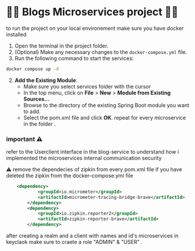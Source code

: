 # 🚀🚀  Blogs Microservices project  🚀🚀

to run the project on your local environement make sure you have docker installed 
1. Open the terminal in the project folder.
2. (Optional) Make any necessary changes to the `docker-compose.yml` file.
3. Run the following command to start the services:

```bash
docker compose up -d
```
2. **Add the Existing Module**:
   - Make sure you select services folder with the cursor
   - In the top menu, click on **File** > **New** > **Module from Existing Sources...**
   - Browse to the directory of the existing Spring Boot module you want to add.
   - Select the pom.xml file  and click **OK**.
repeat for every microservice in the folder .
### important ⚠️
refer to the Userclient interface in the blog-service to understand how i implemented the microservices internal communication security 

⚠️ remove the dependecies of zipkin from every pom.xml file if you have deleted the zipkin from the docker-compose.yml file 
```xml
    <dependency>
			<groupId>io.micrometer</groupId>
			<artifactId>micrometer-tracing-bridge-brave</artifactId>
		</dependency>
		<dependency>
			<groupId>io.zipkin.reporter2</groupId>
			<artifactId>zipkin-reporter-brave</artifactId>
		</dependency>
```
after creating a realm and a client with names and id's microservices in keyclaok make sure to craete a role "ADMIN" & "USER" .
